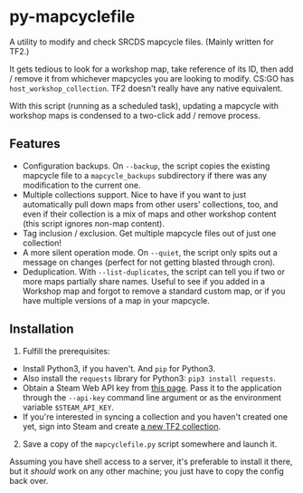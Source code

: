 # py-mapcyclefile
A utility to modify and check SRCDS mapcycle files.  (Mainly written for TF2.)

It gets tedious to look for a workshop map, take reference of its ID, then add / remove it from whichever mapcycles you are looking to modify.  CS:GO has `host_workshop_collection`.  TF2 doesn't really have any native equivalent.

With this script (running as a scheduled task), updating a mapcycle with workshop maps is condensed to a two-click add / remove process.

## Features
* Configuration backups.  On `--backup`, the script copies the existing mapcycle file to a `mapcycle_backups` subdirectory if there was any modification to the current one.
* Multiple collections support.  Nice to have if you want to just automatically pull down maps from other users' collections, too, and even if their collection is a mix of maps and other workshop content (this script ignores non-map content).
* Tag inclusion / exclusion.  Get multiple mapcycle files out of just one collection!
* A more silent operation mode.  On `--quiet`, the script only spits out a message on changes (perfect for not getting blasted through cron).
* Deduplication.  With `--list-duplicates`, the script can tell you if two or more maps partially share names.  Useful to see if you added in a Workshop map and forgot to remove a standard custom map, or if you have multiple versions of a map in your mapcycle.

## Installation
1.  Fulfill the prerequisites:
  * Install Python3, if you haven't.  And `pip` for Python3.
  * Also install the `requests` library for Python3:  `pip3 install requests`.
  * Obtain a Steam Web API key from [this page](https://steamcommunity.com/dev/apikey).  Pass it to the application through the `--api-key` command line argument or as the environment variable `$STEAM_API_KEY`.
  * If you're interested in syncing a collection and you haven't created one yet, sign into Steam and create [a new TF2 collection](https://steamcommunity.com/workshop/editcollection/?appid=440).
2.  Save a copy of the `mapcyclefile.py` script somewhere and launch it.

Assuming you have shell access to a server, it's preferable to install it there, but it *should* work on any other machine; you just have to copy the config back over.
